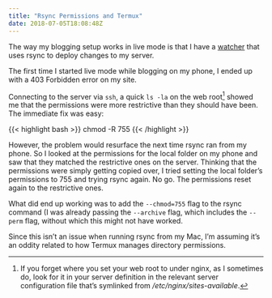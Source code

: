 ```yaml
---
title: "Rsync Permissions and Termux"
date: 2018-07-05T18:08:48Z
---
```


The way my blogging setup works in live mode is that I have a [watcher](https://source.ind.ie/ar.al/sync) that uses rsync to deploy changes to my server.


The first time I started live mode while blogging on my phone, I ended up with a 403 Forbidden error on my site.

Connecting to the server via `ssh`, a quick `ls -la` on the web root[^1] showed me that the permissions were more restrictive than they should have been. The immediate fix was easy:

{{< highlight bash >}}
chmod -R 755 <web root>
{{< /highlight >}}

However, the problem would resurface the next time rsync ran from my phone. So I looked at the permissions for the local folder on my phone and saw that they matched the restrictive ones on the server. Thinking that the permissions were simply getting copied over, I tried setting the local folder’s permissions to 755 and trying rsync again. No go. The permissions reset again to the restrictive ones.

What did end up working was to add the `--chmod=755` flag to the rsync command (I was already passing the `--archive` flag, which includes the `--perm` flag, without which this might not have worked.

Since this isn’t an issue when running rsync from my Mac, I’m assuming it’s an oddity related to how Termux manages directory permissions.

[^1]: If you forget where you set your web root to under nginx, as I sometimes do, look for it in your server definition in the relevant server configuration file that’s symlinked from _/etc/nginx/sites-available_.